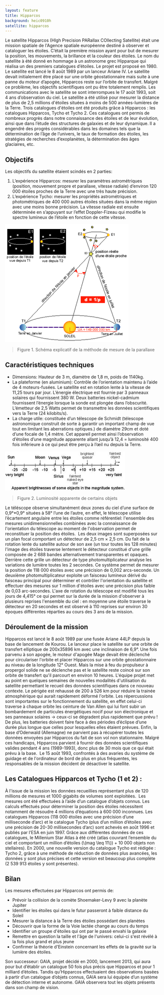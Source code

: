 ```yaml
---
layout: feature
title: Hipparcos
background: heic0910h
satellite: hipparcos
---
```


Le satellite Hipparcos (HIgh Precision PARallax COllecting Satellite) était une mission spatiale de l'Agence spatiale européenne destiné à observer et cataloguer les étoiles. C’était la première mission ayant pour but de mesurer la position, les mouvements, la brillance et la couleur des étoiles.
Le nom du satellite à été donné en hommage à un astronome grec Hipparque qui réalisa un des premiers catalogues d’étoiles.
Le projet est proposé en 1980. Le satellite est lancé le 8 août 1989 par un lanceur Ariane IV. Le satellite devait initialement être placé sur une orbite géostationnaire mais suite à une panne du moteur d’apogée, Hipparcos reste sur l’orbite de transfert. Malgré ce problème, les objectifs scientifiques ont pu être totalement remplis. Les communications avec le satellite se sont interrompues le 17 août 1993, soit 4 ans d’observation du ciel.
Le satellite a été utilisé pour mesurer la distance de plus de 2,5 millions d'étoiles situées à moins de 500 années-lumières de la Terre.
Trois catalogues d'étoiles ont été produits grâce à Hipparcos : les catalogues Hipparcos, Tycho et Tycho 2. Ces catalogues ont permis de nombreux progrès dans notre connaissance des étoiles et de leur évolution, ainsi que dans l’étude des structures de galaxies et de leur dynamique. Il a engendré des progrès considérables dans les domaines tels que la détermination de l’âge de l’univers, le taux de formation des étoiles, les stratégies de recherches d’exoplanètes, la détermination des âges glaciaires, etc.

## Objectifs

Les objectifs du satellite étaient scindés en 2 parties:

1. L’expérience Hipparcos: mesurer les paramètres astrométriques (position, mouvement propre et parallaxe, vitesse radiale) d’environ 120 000 étoiles proches de la Terre avec une très haute précision.
2. L’expérience Tycho: mesurer les propriétés astrométriques et photométriques de 400 000 autres étoiles situées dans la même région avec une moins bonne précision. La vitesse radiale est ensuite déterminée en s’appuyant sur l’effet Doppler-Fizeau qui modifie le spectre lumineux de l’étoile en fonction de cette vitesse.

![Mesure de la parallaxe](images/hipparcos_parallax.gif)

> Figure 1. Schéma explicatif de la méthode de mesure de la parallaxe

## Caractéristiques techniques

- Dimensions: Hauteur de 3 m, diamètre de 1,8 m, poids de 1140kg.
- La plateforme (en aluminium): Contrôle de l’orientation maintenu à l’aide de 4 moteurs-fusées. Le satellite est en rotation lente à la vitesse de 11,25 tours par jour. L’énergie électrique est fournie par 3 panneaux solaires qui fournissent 380 W. Deux batteries nickel-cadmium fournissent l’énergie lorsque la sonde est plongée dans l’obscurité. L’émetteur de 2,5 Watts permet de transmettre les données scientifiques vers la Terre (24 kilobits/s).
- La charge utile: constituée d’un télescope de Schmidt (télescope astronomique construit de sorte à garantir un important champ de vue tout en limitant les aberrations optiques.) de diamètre 29cm et doté d’une focale de 1,4 mètre. Cet appareil permet ainsi l’observation d’étoiles d’une magnitude apparente allant jusqu’à 12,4 = luminosité 400 fois inférieure à ce qui peut être perçu à l’œil nu depuis la Terre.

![Luminosité apparente](images/hipparcos_bright.jpg)

> Figure 2. Luminosité apparente de certains objets

Le téléscope observe simultanément deux zones du ciel d’une surface de 0,9°*0,9° situées à 58° l’une de l’autre, en effet, le télescope utilise l’écartement angulaire entre les étoiles comme référentiel: l'ensemble des mesures unidimensionnelles combinées avec la connaissance de l'orientation du télescope au moment de l'observation permet de reconstituer la position des étoiles.  Les deux images sont superposées sur un plan focal comportant un détecteur de 2,5 cm × 2,5 cm. Du fait de la rotation lente du satellite autour de son axe (un tour toutes les 128 minutes) l'image des étoiles traverse lentement le détecteur constitué d'une grille composée de 2 688 bandes alternativement transparentes et opaques. Derrière cette grille un détecteur de type photomultiplicateur analyse les variations de lumière toutes les 2 secondes. Ce système permet de mesurer la position de 118 000 étoiles avec une précision de 0,002 arcs-seconde. Un deuxième photomultiplicateur exploite un faisceau lumineux dérivé du faisceau principal pour déterminer et contrôler l'orientation du satellite et effectuer des mesures sur 1 million d'étoiles avec une précision plus faible de 0,03 arc-secondes. L'axe de rotation du télescope est modifié tous les jours de 4,415° ce qui permet sur la durée de la mission d'observer à plusieurs reprises l'ensemble du ciel : en moyenne une étoile traverse le détecteur en 20 secondes et est observé à 110 reprises sur environ 30 époques différentes réparties au cours des 3 ans de la mission.

## Déroulement de la mission

Hipparcos est lancé le 8 août 1989 par une fusée Ariane 44LP depuis la base de lancement de Kourou. Le lanceur place le satellite sur une orbite de transfert elliptique de 200x35896 km avec une inclinaison de 6,9°. Une fois parvenu à son apogée, le moteur d'apogée Mage devait être déclenché pour circulariser l'orbite et placer Hipparcos sur une orbite géostationnaire au niveau de la longitude 12° Ouest. Mais la mise à feu du propulseur à propergol solide ne se déclenche pas et le satellite reste coincé sur son orbite de transfert qu'il parcourt en environ 10 heures. L'équipe projet met au point en quelques semaines de nouvelles modalités d'utilisation du satellite permettant le recueil des données scientifiques dans ce nouveau contexte. Le périgée est rehaussé de 200 à 526 km pour réduire la trainée atmosphérique qui aurait rapidement déformé l'orbite.
Les répercussions sont importantes sur le fonctionnement du satellite, en effet celui-ci traverse à chaque orbite les ceinture de Van Allen qui lui font subir un bombardement de particules énergétiques nocif pour son électronique et ses panneaux solaires -> ceux-ci se dégradent plus rapidement que prévu ! De plus, les batteries doivent faire face à des périodes d’éclipse d’une durée plus longue que celles pour lesquelles elles étaient prévues.  Enfin, la base d’Odenwald (Allemagne) ne parvient pas à récupérer toutes les données envoyées par Hipparcos du fait de son vol non stationnaire.
Malgré ces handicaps, Hipparcos parvient à fournir des données scientifiques valides pendant 4 ans (1989-1993), donc plus de 30 mois que ce qui était prévu à la base.
 Le 15 août 1993, confrontés à des avaries du système de guidage et de l'ordinateur de bord de plus en plus fréquentes, les responsables de la mission décident de désactiver le satellite.

## Les Catalogues Hipparcos et Tycho (1 et 2) :

À l'issue de la mission les données recueillies représentant plus de 120 millions de mesures et 1000 gigabits de volumes sont exploitées.  Les mesures ont été effectuées à l’aide d’un catalogue d’objets connus.
Les calculs effectués pour déterminer la position des étoiles nécessitent notamment de résoudre 4 millions d’équations à 600 000 inconnues. Les catalogues Hipparcos (118 000 étoiles avec une précision d’une milliseconde d’arc) et le catalogue Tycho (plus d’un million d’étoiles avec une précision de 20-30 millisecondes d’arc) sont achevés en août 1996 et publiés par l’ESA en juin 1997.  Grâce aux différentes données de ces catalogues, le Millenium Star Atlas à été créé (atlas couvrant l’ensemble du ciel et comportant un million d’étoiles (\\(mag \leq 11\\)) + 10 000 objets non stellaires). En 2000, une nouvelle version du catalogue Tycho est rédigée : Tycho 2, grâce à une méthode de réduction de données plus avancées, les données y sont plus précises et cette version est beaucoup plus complète (2 539 913 étoiles y sont présentes).

## Bilan

Les mesures effectuées par Hipparcos ont permis de:
-  Prévoir la collision de la comète Shoemaker-Levy 9 avec la planète Jupiter
-  Identifier les étoiles qui dans le futur passeront à faible distance du Soleil
-  Mesurer la distance à la Terre des étoiles possédant des planètes
-  Découvrir que la forme de la Voie lactée change au cours du temps
-  Identifier un groupe d'étoiles qui ont par le passé envahi la galaxie
-  Remettre en question la taille et l'âge de l'univers: celui-ci s'est révélé à la fois plus grand et plus jeune
-  Confirmer la théorie d'Einstein concernant les effets de la gravité sur la lumière des étoiles.

Son successeur: GAIA, projet décidé en 2000, lancement 2013, qui aura pour but d’établir un catalogue 50 fois plus précis que Hipparcos et pour 1 milliard d’étoiles. Tandis qu’Hipparcos effectuaient des observations basées à partir d’un catalogue d’objets connus, GAIA sera lui équipée d’un système de détection interne et autonome. GAIA observera tout les objets présents dans son champ de vision.

